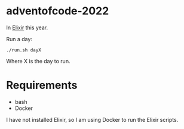 # adventofcode-2022
In [Elixir](https://elixir-lang.org) this year.

Run a day:

`./run.sh dayX`

Where X is the day to run.

# Requirements
* bash
* Docker

I have not installed Elixir, so I am using Docker to run the Elixir scripts.